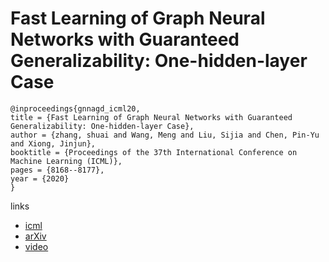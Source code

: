 # Fast Learning of Graph Neural Networks with Guaranteed Generalizability: One-hidden-layer Case

```
@inproceedings{gnnagd_icml20,
title = {Fast Learning of Graph Neural Networks with Guaranteed Generalizability: One-hidden-layer Case},
author = {zhang, shuai and Wang, Meng and Liu, Sijia and Chen, Pin-Yu and Xiong, Jinjun},
booktitle = {Proceedings of the 37th International Conference on Machine Learning (ICML)},
pages = {8168--8177},
year = {2020}
}
```

links
- [icml](https://proceedings.icml.cc/book/4001.pdf)
- [arXiv](https://arxiv.org/abs/2006.14117)
- [video](https://slideslive.com/38928257)
